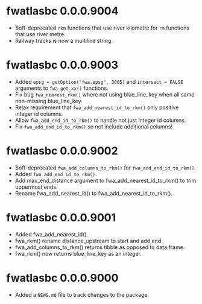 <!-- NEWS.md is maintained by https://cynkra.github.io/fledge, do not edit -->

# fwatlasbc 0.0.0.9004

- Soft-deprecated `rkm` functions that use river kilometre for `rm` functions that use river metre.
- Railway tracks is now a multiline string.

# fwatlasbc 0.0.0.9003

- Added `epsg = getOption("fwa.epsg", 3005)` and `intersect = FALSE` arguments to `fwa_get_xx()` functions.
- Fix bug `fwa_nearest_rkm()` where not using blue_line_key when all same non-missing blue_line_key.
- Relax requirement that `fwa_add_nearest_id_to_rkm()` only positive integer id columns.
- Allow `fwa_add_end_id_to_rkm()` to handle not just integer id columns.
- Fix `fwa_add_end_id_to_rkm()` so not include additional columns!


# fwatlasbc 0.0.0.9002

- Soft-deprecated `fwa_add_columns_to_rkm()` for `fwa_add_end_id_to_rkm()`.
- Added `fwa_add_end_id_to_rkm()`.
- Add max_end_distance argument to fwa_add_nearest_id_to_rkm() to trim uppermost ends.
- Rename fwa_add_nearest_id() to fwa_add_nearest_id_to_rkm().


# fwatlasbc 0.0.0.9001

- Added fwa_add_nearest_id().
- fwa_rkm() rename distance_upstream to start and add end
- fwa_add_columns_to_rkm() returns tibble as opposed to data.frame.
- fwa_rkm() now returns blue_line_key as an integer.


# fwatlasbc 0.0.0.9000

* Added a `NEWS.md` file to track changes to the package.
